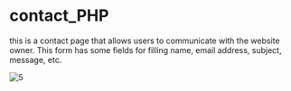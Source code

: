 # contact_PHP
this is a contact page that allows users to communicate with the website owner. This form has some fields for filling name, email address, subject, message, etc.

![5](https://user-images.githubusercontent.com/108867804/191644634-7bfe21b0-1e17-470c-b219-981979e67076.png)
